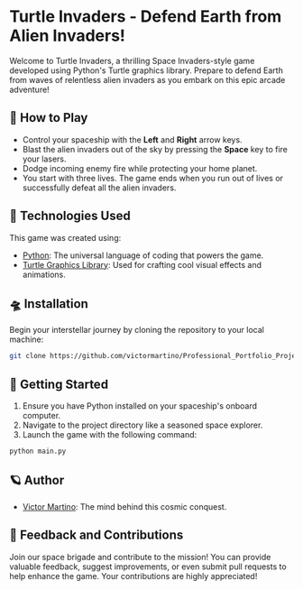 # Turtle Invaders - Defend Earth from Alien Invaders!

Welcome to Turtle Invaders, a thrilling Space Invaders-style game developed using Python's Turtle graphics library. Prepare to defend Earth from waves of relentless alien invaders as you embark on this epic arcade adventure!

## 🚀 How to Play

- Control your spaceship with the **Left** and **Right** arrow keys.
- Blast the alien invaders out of the sky by pressing the **Space** key to fire your lasers.
- Dodge incoming enemy fire while protecting your home planet.
- You start with three lives. The game ends when you run out of lives or successfully defeat all the alien invaders.

## 🌌 Technologies Used

This game was created using:

- [Python](https://www.python.org/): The universal language of coding that powers the game.
- [Turtle Graphics Library](https://docs.python.org/3/library/turtle.html): Used for crafting cool visual effects and animations.

## 🛸 Installation

Begin your interstellar journey by cloning the repository to your local machine:

```bash
git clone https://github.com/victormartino/Professional_Portfolio_Project_14__Turtle_Invaders_Game
```

## 🌟 Getting Started

1. Ensure you have Python installed on your spaceship's onboard computer.
2. Navigate to the project directory like a seasoned space explorer.
3. Launch the game with the following command:

```bash
python main.py
```

## 🪐 Author

- [Victor Martino](https://www.linkedin.com/in/victor-martino-446765140/): The mind behind this cosmic conquest.

## 🌠 Feedback and Contributions

Join our space brigade and contribute to the mission! You can provide valuable feedback, suggest improvements, or even submit pull requests to help enhance the game. Your contributions are highly appreciated!
